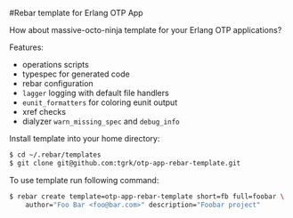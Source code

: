 #Rebar template for Erlang OTP App

How about massive-octo-ninja template for your Erlang OTP applications?

Features:
* operations scripts
* typespec for generated code
* rebar configuration
* `lagger` logging with default file handlers
* `eunit_formatters` for coloring eunit output
* xref checks
* dialyzer `warn_missing_spec` and `debug_info`

Install template into your home directory:
```bash
$ cd ~/.rebar/templates
$ git clone git@github.com:tgrk/otp-app-rebar-template.git
```

To use template run following command:
```bash
$ rebar create template=otp-app-rebar-template short=fb full=foobar \
    author="Foo Bar <foo@bar.com>" description="Foobar project"
```